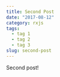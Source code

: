 ```yaml
---
title: Second Post 
date: "2017-08-12"
category: rxjs
tags: 
  - tag 1
  - tag 2
  - tag 3
slug: second-post
---
```


Second post!
